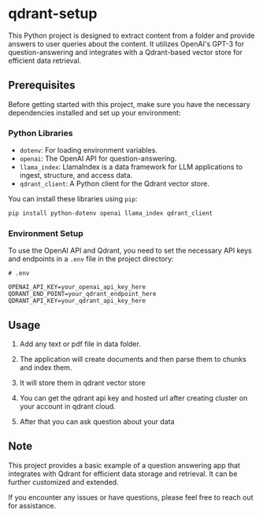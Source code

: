 # qdrant-setup

This Python project is designed to extract content from a folder and provide answers to user queries about the content. It utilizes OpenAI's GPT-3 for question-answering and integrates with a Qdrant-based vector store for efficient data retrieval.

## Prerequisites

Before getting started with this project, make sure you have the necessary dependencies installed and set up your environment:

### Python Libraries

- `dotenv`: For loading environment variables.
- `openai`: The OpenAI API for question-answering.
- `llama_index`: LlamaIndex is a data framework for LLM applications to ingest, structure, and access data.
- `qdrant_client`: A Python client for the Qdrant vector store.

You can install these libraries using `pip`:

```bash
pip install python-dotenv openai llama_index qdrant_client
```

### Environment Setup

To use the OpenAI API and Qdrant, you need to set the necessary API keys and endpoints in a `.env` file in the project directory:

```dotenv
# .env

OPENAI_API_KEY=your_openai_api_key_here
QDRANT_END_POINT=your_qdrant_endpoint_here
QDRANT_API_KEY=your_qdrant_api_key_here
```

## Usage

1. Add any text or pdf file in data folder.

2. The application will create documents and then parse them to chunks and index them.

3. It will store them in qdrant vector store

4. You can get the qdrant api key and hosted url after creating cluster on your account in qdrant cloud.

5. After that you can ask question about your data

## Note

This project provides a basic example of a question answering app that integrates with Qdrant for efficient data storage and retrieval. It can be further customized and extended.

If you encounter any issues or have questions, please feel free to reach out for assistance.

